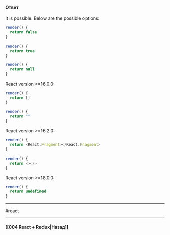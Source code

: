 #### Ответ

It is possible. Below are the possible options:

```js
render() {
  return false
}
```

```js
render() {
  return true
}
```

```js
render() {
  return null
}
```

React version >=16.0.0:

```js
render() {
  return []
}
```

```js
render() {
  return ""
}
```

React version >=16.2.0:

```js
render() {
  return <React.Fragment></React.Fragment>
}
```

```js
render() {
  return <></>
}
```

React version >=18.0.0:

```js
render() {
  return undefined
}
```

____
#react

____

#### [[004 React + Redux|Назад]]